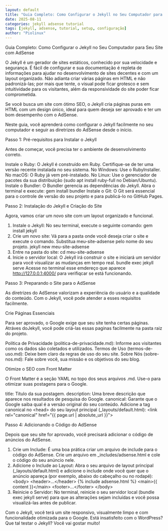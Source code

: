 ```yaml
---
layout: default
title: "Guia Completo: Como Configurar o Jekyll no Seu Computador para Seu Site com AdSense"
date: 2025-08-11
categories: jekyll adsense tutorial
tags: [jekyll, adsense, tutorial, setup, configuração]
author: "Piolinux"
---
```


<main>

Guia Completo: Como Configurar o Jekyll no Seu Computador para Seu Site com AdSense

O Jekyll é um gerador de sites estáticos, conhecido por sua velocidade e segurança. É fácil de configurar e sua documentação é repleta de informações para ajudar no desenvolvimento de sites decentes e com um layout organizado. Não adianta criar várias páginas em HTML e não padronizá-las; por mais que tente, o visual pode ficar grotesco e sem intuitividade para os visitantes, além da responsividade do site poder ficar comprometida.

Se você busca um site com ótimo SEO, o Jekyll cria páginas puras em HTML com um design único, ideal para quem deseja ser aprovado e ter um bom desempenho com o AdSense.

Neste guia, você aprenderá como configurar o Jekyll facilmente no seu computador e seguir as diretrizes do AdSense desde o início.


  Passo 1: Pré-requisitos para Instalar o Jekyll

Antes de começar, você precisa ter o ambiente de desenvolvimento correto.

   Instale o Ruby: O Jekyll é construído em Ruby. Certifique-se de ter uma versão recente instalada no seu sistema.
       No Windows: Use o RubyInstaller.
       No macOS: O Ruby já vem pré-instalado.
       No Linux: Use o gerenciador de pacotes da sua distribuição (sudo apt install ruby-full no Debian/Ubuntu).
   Instale o Bundler: O Bundler gerencia as dependências do Jekyll. Abra o terminal e execute:
    gem install bundler
   Instale o Git: O Git será essencial para o controle de versão do seu projeto e para publicá-lo no GitHub Pages.


  Passo 2: Instalação do Jekyll e Criação do Site

Agora, vamos criar um novo site com um layout organizado e funcional.

1.  Instale o Jekyll: No seu terminal, execute o seguinte comando:
    gem install jekyll
2.  Crie um novo site: Vá para a pasta onde você deseja criar o site e execute o comando. Substitua meu-site-adsense pelo nome do seu projeto.
    jekyll new meu-site-adsense
3.  Entre na pasta do site:
    cd meu-site-adsense
4.  Inicie o servidor local: O Jekyll irá construir o site e iniciará um servidor para você visualizar as mudanças em tempo real.
    bundle exec jekyll serve
   Acesse no terminal esse emdereço que aparece http://127.0.0.1:4000/ para verifiqcar se está funcionando.




  Passo 3: Preparando o Site para o AdSense

As diretrizes do AdSense valorizam a experiência do usuário e a qualidade do conteúdo. Com o Jekyll, você pode atender a esses requisitos facilmente.

 Crie Páginas Essenciais

Para ser aprovado, o Google exige que seu site tenha certas páginas. Atráves doJekyll, você pode criá-las essas paginas facilmente na pasta raiz do projeto.

   Política de Privacidade (politica-de-privacidade.md): Informe aos visitantes como os dados são coletados e utilizados.
   Termos de Uso (termos-de-uso.md): Deixe bem claro da regras de uso do seu site.
   Sobre Nós (sobre-nos.md): Fale sobre você, sua missão e os objetivos do seu blog.

  Otimize o SEO com Front Matter

O Front Matter é a seção YAML no topo dos seus arquivos .md. Use-o para otimizar suas postagens para o Google.

   title: Título da sua postagem.
   description: Uma breve descrição que aparece nos resultados de pesquisa do Google.
   canonical: Garante que o Google saiba qual é a versão original do seu conteúdo. Adicione a tag canonical no \<head\> do seu layout principal (\_layouts/default.html):
    \<link rel="canonical" href="{{ page.url | absolute\_url }}"\>



  Passo 4: Adicionando o Código do AdSense

Depois que seu site for aprovado, você precisará adicionar o código de anúncios do AdSense.

1.  Crie um Include: É uma boa prática criar um arquivo de include para o código do AdSense. Crie um arquivo em \_includes/adsense.html e cole o código do seu anúncio nele.
2.  Adicione o Include ao Layout: Abra o seu arquivo de layout principal (\_layouts/default.html) e adicione o include onde você quer que o anúncio apareça (por exemplo, abaixo do cabeçalho ou no rodapé):
   \<body\>
    \<header\>...\</header\>
    {% include adsense.html %}
    \<main\>{{ content }}\</main\>
    \<footer\>...\</footer\>
    \</body\>
3.  Reinicie o Servidor: No terminal, reinicie o seu servidor local (bundle exec jekyll serve) para que as alterações sejam incluídas e você possa visualizá-las antes de publicar.

</main>


Com o Jekyll, você terá um site responsivo, visualmente limpo e com funcionalidade otimizada para o Google. Está insatisfeito com o WordPress? Que tal testar o Jekyll? Você vai gostar muito\!

